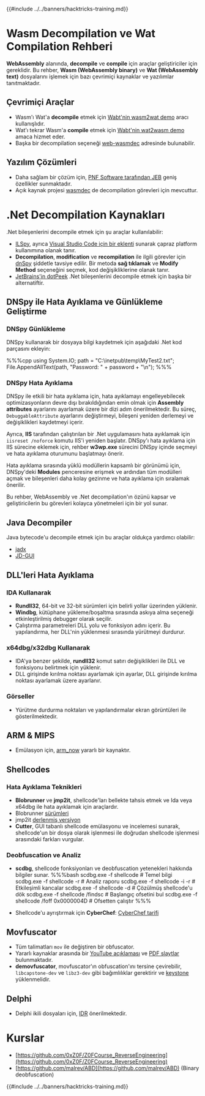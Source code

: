 {{#include ../../banners/hacktricks-training.md}}

# Wasm Decompilation ve Wat Compilation Rehberi

**WebAssembly** alanında, **decompile** ve **compile** için araçlar geliştiriciler için gereklidir. Bu rehber, **Wasm (WebAssembly binary)** ve **Wat (WebAssembly text)** dosyalarını işlemek için bazı çevrimiçi kaynaklar ve yazılımlar tanıtmaktadır.

## Çevrimiçi Araçlar

- Wasm'ı Wat'a **decompile** etmek için [Wabt'nin wasm2wat demo](https://webassembly.github.io/wabt/demo/wasm2wat/index.html) aracı kullanışlıdır.
- Wat'ı tekrar Wasm'a **compile** etmek için [Wabt'nin wat2wasm demo](https://webassembly.github.io/wabt/demo/wat2wasm/) amaca hizmet eder.
- Başka bir decompilation seçeneği [web-wasmdec](https://wwwg.github.io/web-wasmdec/) adresinde bulunabilir.

## Yazılım Çözümleri

- Daha sağlam bir çözüm için, [PNF Software tarafından JEB](https://www.pnfsoftware.com/jeb/demo) geniş özellikler sunmaktadır.
- Açık kaynak projesi [wasmdec](https://github.com/wwwg/wasmdec) de decompilation görevleri için mevcuttur.

# .Net Decompilation Kaynakları

.Net bileşenlerini decompile etmek için şu araçlar kullanılabilir:

- [ILSpy](https://github.com/icsharpcode/ILSpy), ayrıca [Visual Studio Code için bir eklenti](https://github.com/icsharpcode/ilspy-vscode) sunarak çapraz platform kullanımına olanak tanır.
- **Decompilation**, **modification** ve **recompilation** ile ilgili görevler için [dnSpy](https://github.com/0xd4d/dnSpy/releases) şiddetle tavsiye edilir. Bir metoda **sağ tıklamak** ve **Modify Method** seçeneğini seçmek, kod değişikliklerine olanak tanır.
- [JetBrains'in dotPeek](https://www.jetbrains.com/es-es/decompiler/) .Net bileşenlerini decompile etmek için başka bir alternatiftir.

## DNSpy ile Hata Ayıklama ve Günlükleme Geliştirme

### DNSpy Günlükleme

DNSpy kullanarak bir dosyaya bilgi kaydetmek için aşağıdaki .Net kod parçasını ekleyin:

%%%cpp
using System.IO;
path = "C:\\inetpub\\temp\\MyTest2.txt";
File.AppendAllText(path, "Password: " + password + "\n");
%%%

### DNSpy Hata Ayıklama

DNSpy ile etkili bir hata ayıklama için, hata ayıklamayı engelleyebilecek optimizasyonların devre dışı bırakıldığından emin olmak için **Assembly attributes** ayarlarını ayarlamak üzere bir dizi adım önerilmektedir. Bu süreç, `DebuggableAttribute` ayarlarını değiştirmeyi, bileşeni yeniden derlemeyi ve değişiklikleri kaydetmeyi içerir.

Ayrıca, **IIS** tarafından çalıştırılan bir .Net uygulamasını hata ayıklamak için `iisreset /noforce` komutu IIS'i yeniden başlatır. DNSpy'ı hata ayıklama için IIS sürecine eklemek için, rehber **w3wp.exe** sürecini DNSpy içinde seçmeyi ve hata ayıklama oturumunu başlatmayı önerir.

Hata ayıklama sırasında yüklü modüllerin kapsamlı bir görünümü için, DNSpy'deki **Modules** penceresine erişmek ve ardından tüm modülleri açmak ve bileşenleri daha kolay gezinme ve hata ayıklama için sıralamak önerilir.

Bu rehber, WebAssembly ve .Net decompilation'ın özünü kapsar ve geliştiricilerin bu görevleri kolayca yönetmeleri için bir yol sunar.

## **Java Decompiler**

Java bytecode'u decompile etmek için bu araçlar oldukça yardımcı olabilir:

- [jadx](https://github.com/skylot/jadx)
- [JD-GUI](https://github.com/java-decompiler/jd-gui/releases)

## **DLL'leri Hata Ayıklama**

### IDA Kullanarak

- **Rundll32**, 64-bit ve 32-bit sürümleri için belirli yollar üzerinden yüklenir.
- **Windbg**, kütüphane yükleme/boşaltma sırasında askıya alma seçeneği etkinleştirilmiş debugger olarak seçilir.
- Çalıştırma parametreleri DLL yolu ve fonksiyon adını içerir. Bu yapılandırma, her DLL'nin yüklenmesi sırasında yürütmeyi durdurur.

### x64dbg/x32dbg Kullanarak

- IDA'ya benzer şekilde, **rundll32** komut satırı değişiklikleri ile DLL ve fonksiyonu belirtmek için yüklenir.
- DLL girişinde kırılma noktası ayarlamak için ayarlar, DLL girişinde kırılma noktası ayarlamak üzere ayarlanır.

### Görseller

- Yürütme durdurma noktaları ve yapılandırmalar ekran görüntüleri ile gösterilmektedir.

## **ARM & MIPS**

- Emülasyon için, [arm_now](https://github.com/nongiach/arm_now) yararlı bir kaynaktır.

## **Shellcodes**

### Hata Ayıklama Teknikleri

- **Blobrunner** ve **jmp2it**, shellcode'ları bellekte tahsis etmek ve Ida veya x64dbg ile hata ayıklamak için araçlardır.
- Blobrunner [sürümleri](https://github.com/OALabs/BlobRunner/releases/tag/v0.0.5)
- jmp2it [derlenmiş versiyon](https://github.com/adamkramer/jmp2it/releases/)
- **Cutter**, GUI tabanlı shellcode emülasyonu ve incelemesi sunarak, shellcode'un bir dosya olarak işlenmesi ile doğrudan shellcode işlenmesi arasındaki farkları vurgular.

### Deobfuscation ve Analiz

- **scdbg**, shellcode fonksiyonları ve deobfuscation yetenekleri hakkında bilgiler sunar.
%%%bash
scdbg.exe -f shellcode # Temel bilgi
scdbg.exe -f shellcode -r # Analiz raporu
scdbg.exe -f shellcode -i -r # Etkileşimli kancalar
scdbg.exe -f shellcode -d # Çözülmüş shellcode'u dök
scdbg.exe -f shellcode /findsc # Başlangıç ofsetini bul
scdbg.exe -f shellcode /foff 0x0000004D # Ofsetten çalıştır
%%%

- Shellcode'u ayrıştırmak için **CyberChef**: [CyberChef tarifi](https://gchq.github.io/CyberChef/#recipe=To_Hex%28'Space',0%29Disassemble_x86%28'32','Full%20x86%20architecture',16,0,true,true%29)

## **Movfuscator**

- Tüm talimatları `mov` ile değiştiren bir obfuscator.
- Yararlı kaynaklar arasında bir [YouTube açıklaması](https://www.youtube.com/watch?v=2VF_wPkiBJY) ve [PDF slaytlar](https://github.com/xoreaxeaxeax/movfuscator/blob/master/slides/domas_2015_the_movfuscator.pdf) bulunmaktadır.
- **demovfuscator**, movfuscator'ın obfuscation'ını tersine çevirebilir, `libcapstone-dev` ve `libz3-dev` gibi bağımlılıklar gerektirir ve [keystone](https://github.com/keystone-engine/keystone/blob/master/docs/COMPILE-NIX.md) yüklenmelidir.

## **Delphi**

- Delphi ikili dosyaları için, [IDR](https://github.com/crypto2011/IDR) önerilmektedir.

# Kurslar

- [https://github.com/0xZ0F/Z0FCourse_ReverseEngineering](https://github.com/0xZ0F/Z0FCourse_ReverseEngineering)
- [https://github.com/malrev/ABD](https://github.com/malrev/ABD) \(Binary deobfuscation\)

{{#include ../../banners/hacktricks-training.md}}
